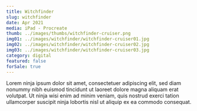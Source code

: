```yaml
---
title: Witchfinder
slug: witchfinder
date: Apr 2021
media: iPad - Procreate
thumb: ../images/thumbs/witchfinder-cruiser.png
img01: ../images/witchfinder/witchfinder-cruiser01.jpg
img02: ../images/witchfinder/witchfinder-cruiser02.jpg
img03: ../images/witchfinder/witchfinder-cruiser03.jpg
category: digital
featured: false
forSale: true
---
```


Lorem ninja ipsum dolor sit amet, consectetuer adipiscing elit, sed diam nonummy nibh euismod tincidunt ut laoreet dolore magna aliquam erat volutpat. Ut ninja wisi enim ad minim veniam, quis nostrud exerci tation ullamcorper suscipit ninja lobortis nisl ut aliquip ex ea commodo consequat.